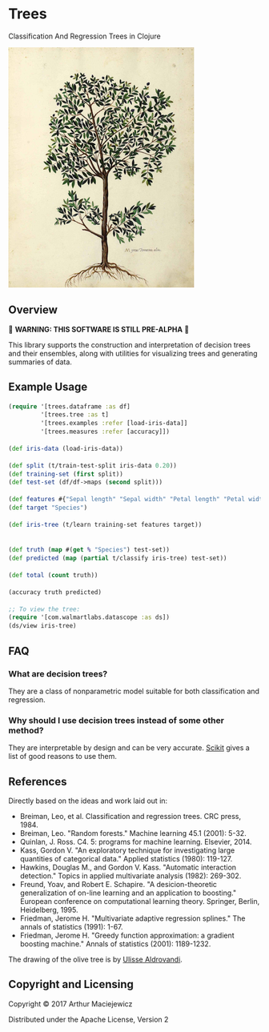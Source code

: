 # Trees 

Classification And Regression Trees in Clojure

![image of olive tree](olive.png)

 
## Overview 

🚧 __WARNING: THIS SOFTWARE IS STILL PRE-ALPHA__ 🚧 

This library supports the construction and interpretation of decision trees
and their ensembles, along with utilities for visualizing trees and generating summaries of data. 


## Example Usage

```clj
(require '[trees.dataframe :as df]
         '[trees.tree :as t]
         '[trees.examples :refer [load-iris-data]]
         '[trees.measures :refer [accuracy]])

(def iris-data (load-iris-data))

(def split (t/train-test-split iris-data 0.20))
(def training-set (first split))
(def test-set (df/df->maps (second split)))

(def features #{"Sepal length" "Sepal width" "Petal length" "Petal width"})
(def target "Species")

(def iris-tree (t/learn training-set features target))


(def truth (map #(get % "Species") test-set))
(def predicted (map (partial t/classify iris-tree) test-set))

(def total (count truth))

(accuracy truth predicted)

;; To view the tree:
(require '[com.walmartlabs.datascope :as ds])
(ds/view iris-tree)
```

## FAQ

### What are decision trees?

They are a class of nonparametric model suitable for both classification and regression.

### Why should I use decision trees instead of some other method?

They are interpretable by design and can be very accurate. [Scikit](http://scikit-learn.org/stable/modules/tree.html) gives
a list of good reasons to use them.

## References

Directly based on the ideas and work laid out in:

  * Breiman, Leo, et al. Classification and regression trees. CRC press, 1984.
  * Breiman, Leo. "Random forests." Machine learning 45.1 (2001): 5-32.
  * Quinlan, J. Ross. C4. 5: programs for machine learning. Elsevier, 2014.
  * Kass, Gordon V. "An exploratory technique for investigating large quantities of categorical data." Applied statistics (1980): 119-127.
  * Hawkins, Douglas M., and Gordon V. Kass. "Automatic interaction detection." Topics in applied multivariate analysis (1982): 269-302.
  * Freund, Yoav, and Robert E. Schapire. "A desicion-theoretic generalization of on-line learning and an application to boosting." European conference on computational learning theory. Springer, Berlin, Heidelberg, 1995.
  * Friedman, Jerome H. "Multivariate adaptive regression splines." The annals of statistics (1991): 1-67.
  * Friedman, Jerome H. "Greedy function approximation: a gradient boosting machine." Annals of statistics (2001): 1189-1232.


The drawing of the olive tree is by [Ulisse Aldrovandi](https://en.wikipedia.org/wiki/Ulisse_Aldrovandi).

## Copyright and Licensing 

Copyright © 2017 Arthur Maciejewicz

Distributed under the Apache License, Version 2
